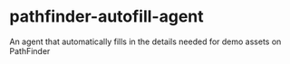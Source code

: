# pathfinder-autofill-agent
An agent that automatically fills in the details needed for demo assets on PathFinder
